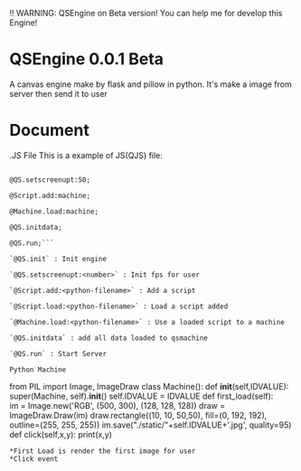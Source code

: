 !! WARNING: QSEngine on Beta version! You can help me for develop this Engine!
# QSEngine 0.0.1 Beta
A canvas engine make by flask and pillow in python. It's make a image from server then send it to user
# Document
.JS File
This is a example of JS(QJS) file:

```@QS.init;

@QS.setscreenupt:50;

@Script.add:machine;

@Machine.load:machine;

@QS.initdata;

@QS.run;```

`@QS.init` : Init engine

`@QS.setscreenupt:<number>` : Init fps for user 

`@Script.add:<python-filename>` : Add a script

`@Script.load:<python-filename>` : Load a script added

`@Machine.load:<python-filename>` : Use a loaded script to a machine

`@QS.initdata` : add all data loaded to qsmachine

`@QS.run` : Start Server

Python Machine
```
from PIL import Image, ImageDraw
class Machine():
	def __init__(self,IDVALUE):
		super(Machine, self).__init__()
		self.IDVALUE = IDVALUE
	def first_load(self):		
		im = Image.new('RGB', (500, 300), (128, 128, 128))
		draw = ImageDraw.Draw(im)
		draw.rectangle((10, 10, 50,50), fill=(0, 192, 192), outline=(255, 255, 255))
		im.save("./static/"+self.IDVALUE+'.jpg', quality=95)
	def click(self,x,y):
		print(x,y)
```
*First Load is render the first image for user
*Click event
